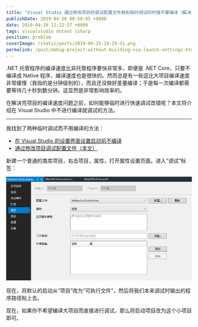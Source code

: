 ```yaml
---
title: "Visual Studio 通过修改项目的调试配置文件做到临时调试的时候不要编译（解决大项目编译缓慢问题）"
publishDate: 2019-04-26 08:50:05 +0800
date: 2019-04-26 12:22:57 +0800
tags: visualstudio dotnet csharp
position: problem
coverImage: /static/posts/2019-04-25-19-29-31.png
permalink: /post/debug-project-without-building-via-launch-settings.html
---
```


.NET 托管程序的编译速度比非托管程序要快非常多，即便是 .NET Core，只要不编译成 Native 程序，编译速度也是很快的。然而总是有一些逗比大项目编译速度非常缓慢（我指的是分钟级别的），而且还没做好差量编译；于是每一次编译都需要等待几十秒到数分钟。这显然是非常影响效率的。

在解决完项目的编译速度问题之前，如何能够临时进行快速调试改错呢？本文将介绍在 Visual Studio 中不进行编译就调试的方法。

---

我找到了两种临时调试而不用编译的方法：

- [在 Visual Studio 的设置界面设置启动前不编译](/post/debug-without-building-for-visual-studio-project)
- [通过修改项目调试配置文件（本文）](/post/debug-project-without-building-via-launch-settings)

新建一个普通的类库项目，右击项目，属性，打开属性设置页面。进入“调试”标签：

![调试标签](/static/posts/2019-04-25-19-29-31.png)

现在，将默认的启动从“项目”改为“可执行文件”，然后将我们本来调试时输出的程序路径贴上去。

现在，如果你不希望编译大项目而直接进行调试，那么将启动项目改为这个小项目即可。


